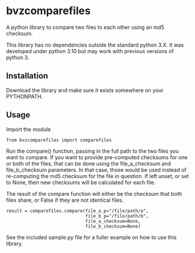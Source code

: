 # bvzcomparefiles

A python library to compare two files to each other using an md5 checksum.

This library has no dependencies outside the standard python 3.X. It was developed under python 3.10 but may work with 
previous versions of python 3.

## Installation

Download the library and make sure it exists somewhere on your PYTHONPATH.

## Usage


Import the module
```
from bvzcomparefiles import comparefiles
```

Run the compare() function, passing in the full path to the two files you want to compare. If you want to provide
pre-computed checksums for one or both of the files, that can be done using the file_a_checksum and file_b_checksum
parameters. In that case, those would be used instead of re-computing the md5 checksum for the file in question. If
left unset, or set to None, then new checksums will be calculated for each file.

The result of the compare function will either be the checksum that both files share, or False if they are not identical
files.
```
result = comparefiles.compare(file_a_p="/file/path/a",
                              file_b_p="/file/path/b",
                              file_a_checksum=None,
                              file_b_checksum=None)
```

See the included sample.py file for a fuller example on how to use this library.

